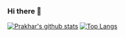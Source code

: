 ### Hi there 👋

<!--
**prakhar1144/prakhar1144** is a ✨ _special_ ✨ repository because its `README.md` (this file) appears on your GitHub profile.

Here are some ideas to get you started:

- 🔭 I’m currently working on ...
- 🌱 I’m currently learning ...
- 👯 I’m looking to collaborate on ...
- 🤔 I’m looking for help with ...
- 💬 Ask me about ...
- 📫 How to reach me: ...
- 😄 Pronouns: ...
- ⚡ Fun fact: ...
-->
[![Prakhar's github stats](https://github-readme-stats.vercel.app/api?username=prakhar1144&count_private=true&show_icons=true&theme=dark)](https://github.com/anuraghazra/github-readme-stats&hide=stars)
[![Top Langs](https://github-readme-stats.vercel.app/api/top-langs/?username=prakhar1144&layout=compact&theme=dark)](https://github.com/anuraghazra/github-readme-stats)
